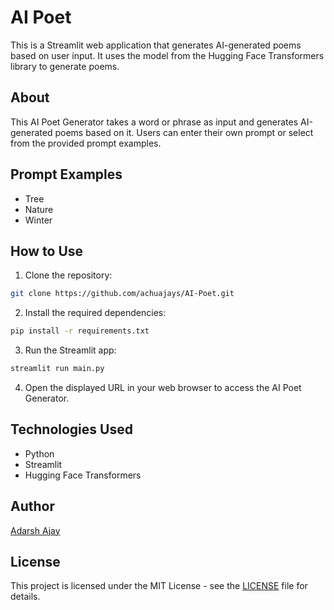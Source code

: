 # AI Poet

This is a Streamlit web application that generates AI-generated poems based on user input. It uses the  model from the Hugging Face Transformers library to generate poems.

## About

This AI Poet Generator takes a word or phrase as input and generates AI-generated poems based on it. Users can enter their own prompt or select from the provided prompt examples.

## Prompt Examples

- Tree
- Nature
- Winter

## How to Use

1. Clone the repository:

```bash
git clone https://github.com/achuajays/AI-Poet.git
```


2. Install the required dependencies:
```bash
pip install -r requirements.txt
```


3. Run the Streamlit app:
```bash
streamlit run main.py
```


4. Open the displayed URL in your web browser to access the AI Poet Generator.

## Technologies Used

- Python
- Streamlit
- Hugging Face Transformers

## Author

[Adarsh Ajay](https://github.com/achuajays)

## License

This project is licensed under the MIT License - see the [LICENSE](LICENSE) file for details.
